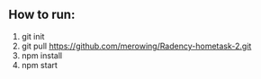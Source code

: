 ## How to run:
1. git init
2. git pull https://github.com/merowing/Radency-hometask-2.git
3. npm install
4. npm start